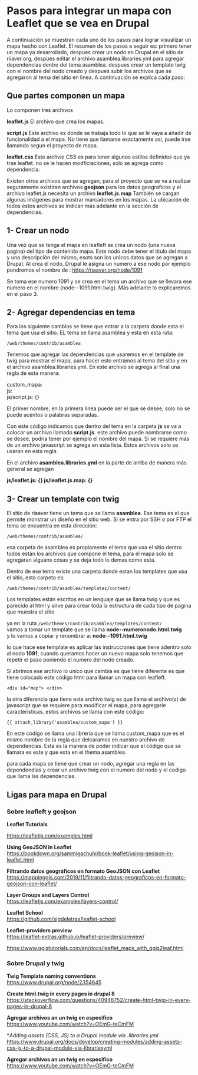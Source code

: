# Pasos para integrar un mapa con Leaflet que se vea en Drupal
 
A continuación se muestran cada uno de los pasos para lograr visualizar un mapa hecho con Leaflet. 
El resumen de los pasos a seguir es: primero tener un mapa ya desarrollado, despues crear un nodo en Drupal en el sitio de riiaver.org, despues editar el archivo asamblea.libraries.yml para agregar dependencias dentro del tema asamblea. despues crear un template twig con el nombre del nodo creado y despues subir los archivos que se agregaron al tema del sitio en linea.
A continuación se explica cada paso:


 
## Que partes componen un mapa

Lo componen tres archivos

**leaflet.js**
El archivo que crea los mapas.

**script.js**
Este archivo es donde se trabaja todo lo que se le vaya a añadir de funcionalidad a el mapa. No tiene que llamarse exactamente asi, puede irse llamando segun el proyecto de mapa.

**leaflet.css**
Este archvio CSS es para tener algunos estilos definidos que ya trae leaflet. no se le hacen modficiaciones, solo se agrega como dependencia.

Existen otros archivos que se agregan, para el proyecto que se va a realizar seguramente existiran archivos **geojson** para los datos geograficos y el archivo leaflet.js necesita un archivo **leaflet.js.map** También se cargan algunas imágenes para mostrar marcadores en los mapas.
La ubicación de todos estos archivos se indican más adelante en la sección de dependencias.
 
 
## 1- Crear un nodo
Una vez que se tenga el mapa en leafleft se crea un nodo (una nueva pagina)  del tipo de contenido mapa. Este nodo debe tener el titulo del mapa y una descripción del mismo, esots son los unicos datos que se agregan a Drupal.
Al crea el nodo, Drupal le asigna un numero a ese nodo por ejemplo pondremos el nombre de : https://riaaver.org/node/1091

Se toma ese numero 1091 y se crea en el tema un archivo que se llevara ese numero en el nombre (node--1091.html.twig). Más adelante lo explicaremos en el paso 3.


## 2- Agregar dependencias en tema
Para los siguiente cambios se tiene que entrar a la carpeta donde esta el tema que usa el sitio. EL tema se llama asamblea y esta en esta ruta:

`/web/themes/contrib/asamblea`

Tenemos que agregar las dependencias que usaremos en el template de twig para mostrar el mapa, para hacer esto entramos al tema del sitio y en el archivo asamblea.libraries.yml.
En este archivo se agrega al final una regla de esta manera:

custom_mapa: <br>
  js:<br>
    js/script.js: {}
    
El primer nombre, en la primera linea puede ser el que se desee, solo no se puede acentos o palabras separadas.

Con este código indicamos que dentro del tema en la carpeta **js** se va a colocar un archivo llamado **script.js**. este archivo puede nombrarse como se desee, podria tener por ejemplo el nombre del mapa.
Si se requiere más de un archivo javascript se agrega en esta lista. Estos archivos solo se usaran en esta regla.

En el archivo **asamblea.libraries.yml** en la parte de arriba de manera más general se agregan 

**js/leaflet.js: {}
js/leaflet.js.map: {}**
    


 
## 3- Crear un template con twig
 
El sitio de riaaver tiene un tema que se llama **asamblea**. Ese tema es el que permite monstrar un diseño en el sitio web. 
Si se entra por SSH o por FTP el tema se encuentra en esta dirección:

`/web/themes/contrib/asamblea/`

esa carpeta de asamblea es propiamente el tema que usa el sitio dentro todos están los archivos que compone el tema, para el mapa solo se agregaran alguans cosas y se deja todo lo demas como esta.

Dentro de ese tema existe una carpeta donde estan los templates que usa el sitio, esta carpeta es:

`/web/themes/contrib/asamblea/templates/content/`

Los templates están escritos en un lenguaje que se llama twig y que es parecido al html y sirve para crear toda la estructura de cada tipo de pagina que muestra el sitio

ya en la ruta `/web/themes/contrib/asamblea/templates/content/` <br>
vamos a tomar un template que se llama **node--numeronodo.html.twig**  <br>
y lo vamos a copiar y renombrar a: **node--1091.html.twig**

lo que hace ese template es aplicar las instrucciones que tiene adentro solo al nodo  **1091**, cuando queramos hacer un nuevo mapa solo tenemos que repetir el paso poniendo el numero del nodo creado.

Si abrimos ese archivo lo unico que cambia es que tiene diferente es que tiene colocado este código html para llamar un mapa con leafleft.

`<div id="map"> </div>`

la otra diferencia que tiene este archivo twig es que llama el archivo(s) de javascript que se requiere para modificar el mapa, para agregarle caracteristicas. estos archivos se llama con este código:

`{{ attach_library('asamblea/custom_mapa') }}`
  
En este código se llama una libreria que se llama custom_mapa que es el mismo nombre de la regla que delcaramos en nuestro archivo de dependencias. Esta es la manera de poder indicar que el código que se llamara es este y que esta en el thema asamblea.  
  
  
para cada mapa se tiene que crear un nodo, agregar una regla en las dependendias y crear un archivo twig con el numero del nodo y el codigo que llama las dependencias.


  
  
## Ligas para mapa en Drupal



### Sobre leafleft y geojson

**Leaflet Tutorials**  <br>

https://leafletjs.com/examples.html

**Using GeoJSON in Leaflet**  <br>
https://bookdown.org/sammigachuhi/book-leaflet/using-geojson-in-leaflet.html

**Filtrando datos geográficos en formato GeoJSON con Leaflet**  <br>
https://mappinggis.com/2019/11/filtrando-datos-geograficos-en-formato-geojson-con-leaflet/

**Layer Groups and Layers Control**  <br>
https://leafletjs.com/examples/layers-control/

**Leaflet School**  <br>
https://github.com/sigdeletras/leaflet-school

**Leaflet-providers preview**  <br>
https://leaflet-extras.github.io/leaflet-providers/preview/


https://www.qgistutorials.com/en/docs/leaflet_maps_with_qgis2leaf.html


### Sobre Drupal y twig

**Twig Template naming conventions**  <br>
https://www.drupal.org/node/2354645

**Create html.twig in every pages in drupal 8**  <br>
https://stackoverflow.com/questions/40946752/create-html-twig-in-every-pages-in-drupal-8

**Agregar archivos an un twig en especifico**  <br>
https://www.youtube.com/watch?v=OEmG-teCmFM

**Adding assets (CSS, JS) to a Drupal module via *.libraries.yml**  <br>
https://www.drupal.org/docs/develop/creating-modules/adding-assets-css-js-to-a-drupal-module-via-librariesyml

**Agregar archivos an un twig en especifico**  <br>
https://www.youtube.com/watch?v=OEmG-teCmFM


